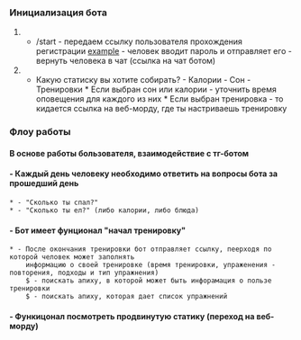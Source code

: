 ### Инициализация бота
  1. - /start
    - передаем ссылку пользователя прохождения регистрации [example](https://app.com/?telegramTag=@userTag)
    - человек вводит пароль и отправляет его
    - вернуть человека в чат (ссылка на чат ботом)
  2. - Какую статиску вы хотите собирать?
    - Калории
    - Сон
    - Тренировки
    * Если выбран сон или калории - уточнить время оповещения для каждого из них
    * Если выбран тренировка - то кидается ссылка на веб-морду, где ты настриваешь тренировку
    
### Флоу работы
#### В основе работы бользователя, взаимодействие с тг-ботом
  #### - Каждый день человеку необходимо ответить на вопросы бота за прошедший день
    * - "Сколько ты спал?"
    * - "Сколько ты ел?" (либо калории, либо блюда)

  #### - Бот имеет фунционал "начал тренировку"
    * - После окончания тренировки бот отправляет ссылку, пеерходя по которой человек может заполнять
        информацию о своей тренировке (время тренировки, упраженения - повторения, подходы и тип упражнения)
        $ - поискать апиху, в которой может быть инфорамация о пользе тренировки
        $ - поискать апиху, которая дает список упражнений

  #### - Функицонал посмотреть продвинутую статику (переход на веб-морду)